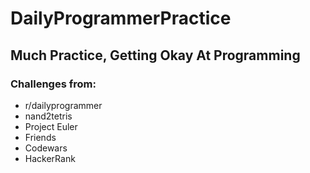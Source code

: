 # DailyProgrammerPractice
## Much Practice, Getting Okay At Programming

### Challenges from:
 - r/dailyprogrammer
 - nand2tetris
 - Project Euler
 - Friends
 - Codewars
 - HackerRank
